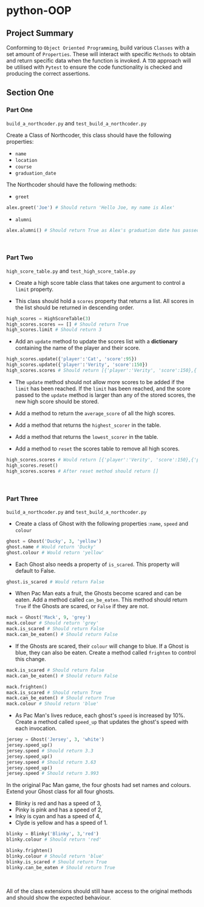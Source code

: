 # python-OOP

## Project Summary

Conforming to `Object Oriented Programming`, build various `Classes` with a set amount of `Properties`. These will interact with specific `Methods` to obtain and return specific data when the function is invoked. A `TDD` approach will be utilised with `Pytest` to ensure the code functionality is checked and producing the correct assertions.
<br>

## Section One

### Part One

`build_a_northcoder.py` and `test_build_a_northcoder.py`

Create a Class of Northcoder, this class should have the following properties:

-   `name`
-   `location`
-   `course`
-   `graduation_date`


The Northcoder should have the following methods:

-   `greet`

```py
alex.greet('Joe') # Should return 'Hello Joe, my name is Alex'
```

-   `alumni`

```py
alex.alumni() # Should return True as Alex's graduation date has passed.
```

<br>

### Part Two

`high_score_table.py` and `test_high_score_table.py`

-   Create a high score table class that takes one argument to control a `limit` property.

-   This class should hold a `scores` property that returns a list. All scores in the list should be returned in descending order.

```py
high_scores = HighScoreTable(3)
high_scores.scores == [] # Should return True
high_scores.limit # Should return 3
```

-   Add an `update` method to update the scores list with a **dictionary** containing the name of the player and their score.

```py
high_scores.update({'player':'Cat', 'score':95})
high_scores.update({'player':'Verity', 'score':150})
high_scores.scores # Should return [{'player':'Verity', 'score':150},{'player':'Cat', 'score':95}] as the scores are in descending order
```

-   The `update` method should not allow more scores to be added if the `limit` has been reached. If the `limit` has been reached, and the score passed to the `update` method is larger than any of the stored scores, the new high score should be stored.

-   Add a method to return the `average_score` of all the high scores.

-   Add a method that returns the `highest_scorer` in the table.

-   Add a method that returns the `lowest_scorer` in the table.

-   Add a method to `reset` the scores table to remove all high scores.

```py
high_scores.scores # Would return [{'player':'Verity', 'score':150},{'player':'Cat', 'score':95}]
high_scores.reset()
high_scores.scores # After reset method should return []
```


<br>

### Part Three

`build_a_northcoder.py` and `test_build_a_northcoder.py`


-   Create a class of Ghost with the following properties :`name`, `speed` and `colour`

```py
ghost = Ghost('Ducky', 3, 'yellow')
ghost.name # Would return 'Ducky'
ghost.colour # Would return 'yellow'
```

-   Each Ghost also needs a property of `is_scared`. This property will default to False.

```py
ghost.is_scared # Would return False
```

-   When Pac Man eats a fruit, the Ghosts become scared and can be eaten. Add a method called `can_be_eaten`. This method should return `True` if the Ghosts are scared, or `False` if they are not.

```py
mack = Ghost('Mack', 9, 'grey')
mack.colour # Should return 'grey'
mack.is_scared # Should return False
mack.can_be_eaten() # Should return False
```

-   If the Ghosts are scared, their `colour` will change to blue. If a Ghost is blue, they can also be eaten. Create a method called `frighten` to control this change.

```py
mack.is_scared # Should return False
mack.can_be_eaten() # Should return False

mack.frighten()
mack.is_scared # Should return True
mack.can_be_eaten() # Should return True
mack.colour # Should return 'blue'
```

-   As Pac Man's lives reduce, each ghost's `speed` is increased by 10%. Create a method called `speed_up` that updates the ghost's speed with each invocation.

```py
jersey = Ghost('Jersey', 3, 'white')
jersey.speed_up()
jersey.speed # Should return 3.3
jersey.speed_up()
jersey.speed # Should return 3.63
jersey.speed_up()
jersey.speed # Should return 3.993
```

In the original Pac Man game, the four ghosts had set names and colours. Extend your Ghost class for all four ghosts.

-   Blinky is red and has a speed of 3,
-   Pinky is pink and has a speed of 2,
-   Inky is cyan and has a speed of 4,
-   Clyde is yellow and has a speed of 1.

```py
blinky = Blinky('Blinky', 3,'red')
blinky.colour # Should return 'red'

blinky.frighten()
blinky.colour # Should return 'blue'
blinky.is_scared # Should return True
blinky.can_be_eaten # Should return True
```

<br>

All of the class extensions should still have access to the original methods and should show the expected behaviour.

